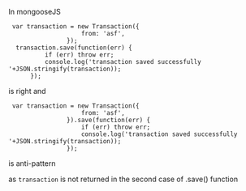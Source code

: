 In mongooseJS

```
 var transaction = new Transaction({
                    from: 'asf',
                });
  transaction.save(function(err) {
          if (err) throw err;
          console.log('transaction saved successfully '+JSON.stringify(transaction));
      });
```
is right
and
```
 var transaction = new Transaction({
                    from: 'asf',
                }).save(function(err) {
                    if (err) throw err;
                    console.log('transaction saved successfully '+JSON.stringify(transaction));
                });
```
is anti-pattern

as `transaction` is not returned in the second case of .save() function
